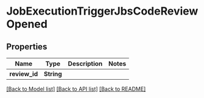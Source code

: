 # JobExecutionTriggerJbsCodeReviewOpened

## Properties

Name | Type | Description | Notes
------------ | ------------- | ------------- | -------------
**review_id** | **String** |  | 

[[Back to Model list]](../README.md#documentation-for-models) [[Back to API list]](../README.md#documentation-for-api-endpoints) [[Back to README]](../README.md)


